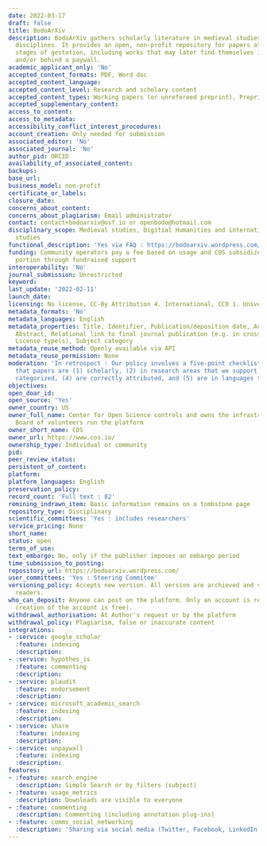 ```yaml
---
date: 2022-03-17
draft: false
title: BodoArXiv
description: BodoArXiv gathers scholarly literature in medieval studies across the
  disciplines. It provides an open, non-profit repository for papers at different
  stages of gestation, including works that may later find themselves in article form
  and/or behind a paywall.
academic_applicant_only: 'No'
accepted_content_formats: PDF, Word doc
accepted_content_language:
accepted_content_level: Research and scholary content
accepted_content_types: Working papers (or unrefereed preprint), Preprints, Post-prints
accepted_supplementary_content:
access_to_content:
access_to_metadata:
accessibility_conflict_interest_procedures:
account_creation: Only needed for submission
associated_editor: 'No'
associated_journal: 'No'
author_pid: ORCID
availability_of_associated_content:
backups:
base_url:
business_model: non-profit
certificate_or_labels:
closure_date:
concerns_about_content:
concerns_about_plagiarism: Email administrator
contact: contact+bodoarxiv@osf.io or openbodo@hotmail.com
disciplinary_scope: Medieval studies, Digitial Humanities and international and area
  studies
functional_description: 'Yes via FAQ : https://bodoarxiv.wordpress.com/faqs/'
funding: Community operators pay a fee based on usage and COS subsidizes the other
  portion through fundraised support
interoperability: 'No'
journal_submission: Unrestricted
keyword:
last_update: '2022-02-11'
launch_date:
licensing: No license, CC-By Attribution 4. International, CC0 1. Universal
metadata_formats: 'No'
metadata_languages: English
metadata_properties: Title, Identifier, Publication/deposition date, Author name(s),
  Abstract, Relational link to final journal publication (e.g. in crossref metadata),
  License type(s), Subject category
metadata_reuse_method: Openly available via API
metadata_reuse_permission: None
moderation: 'In retrospect : Our policy involves a five-point checklist, confirming
  that papers are (1) scholarly, (2) in research areas that we support, (3) are plausibly
  categorized, (4) are correctly attributed, and (5) are in languages that we moderate.'
objectives:
open_doar_id:
open_source: 'Yes'
owner_country: US
owner_full_name: Center for Open Science controls and owns the infrastructure; Steering
  Board of volunteers run the platform
owner_short_name: COS
owner_url: https://www.cos.io/
ownership_type: Individual or community
pid:
peer_review_status:
persistent_of_content:
platform:
platform_languages: English
preservation_policy:
record_count: 'Full text : 82'
remining_indrawn_item: Basic information remains on a tombstone page
repository_type: Disciplinary
scientific_committees: 'Yes : includes researchers'
service_pricing: None
short_name:
status: open
terms_of_use:
text_embargo: No, only if the publisher imposes an embargo period
time_submission_to_posting:
repository_url: https://bodoarxiv.wordpress.com/
user_committees: 'Yes : Steering Commitee'
versioning_policy: Accepts new version. All version are archieved and visible for
  readers.
who_can_deposit: Anyone can post on the platform. Only an account is required ( The
  creation of the account is free).
withdrawal_authorisation: At Author's request or by the platform
withdrawal_policy: Plagiarism, false or inaccurate content
integrations:
- :service: google_scholar
  :feature: indexing
  :description:
- :service: hypothes_is
  :feature: commenting
  :description:
- :service: plaudit
  :feature: endorsement
  :description:
- :service: microsoft_academic_search
  :feature: indexing
  :description:
- :service: share
  :feature: indexing
  :description:
- :service: unpaywall
  :feature: indexing
  :description:
features:
- :feature: search_engine
  :description: Simple Search or by filters (subject)
- :feature: usage_metrics
  :description: Downloads are visible to everyone
- :feature: commenting
  :description: Commenting (including annotation plug-ins)
- :feature: comms_social_networking
  :description: 'Sharing via social media (Twitter, Facebook, LinkedIn and mail)      '
---
```



